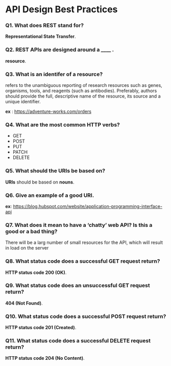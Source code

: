 
# **API Design Best Practices**

### Q1. What does REST stand for? 

**Representational State Transfer**.

### Q2. REST APIs are designed around a ____ . 

 **resource**.

### Q3. What is an identifer of a resource?

refers to the unambiguous reporting of research resources such as genes, organisms, tools, and reagents (such as antibodies). Preferably, authors should provide the full, descriptive name of the resource, its source and a unique identifier.

**ex** : https://adventure-works.com/orders

### Q4. What are the most common HTTP verbs?


- GET
- POST
- PUT
- PATCH
- DELETE

### Q5. What should the URIs be based on?

**URIs** should be based on **nouns**.

### Q6. Give an example of a good URI. 

**ex**: https://blog.hubspot.com/website/application-programming-interface-api

### Q7. What does it mean to have a ‘chatty’ web API? Is this a good or a bad thing?

There will be a larg number of small resources for the API, which will result in load on the server

### Q8. What status code does a successful GET request return?

 **HTTP status code 200 (OK)**.

### Q9. What status code does an unsuccessful GET request return?

 **404 (Not Found)**.

### Q10. What status code does a successful POST request return?

 **HTTP status code 201 (Created)**.

### Q11. What status code does a successful DELETE request return?

 **HTTP status code 204 (No Content)**.